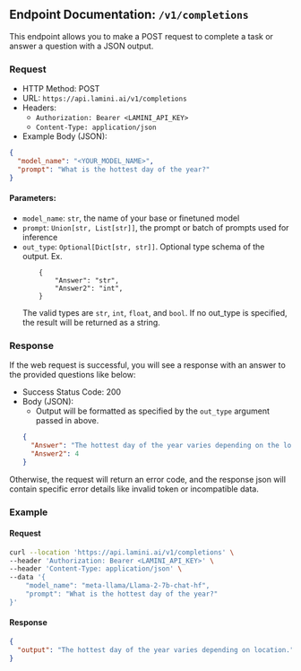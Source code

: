 ## Endpoint Documentation: `/v1/completions`

This endpoint allows you to make a POST request to complete a task or answer a question with a JSON output.

### Request

- HTTP Method: POST
- URL: `https://api.lamini.ai/v1/completions`
- Headers:
  - `Authorization: Bearer <LAMINI_API_KEY>`
  - `Content-Type: application/json`
- Example Body (JSON):

```json
{
  "model_name": "<YOUR_MODEL_NAME>",
  "prompt": "What is the hottest day of the year?"
}
```

#### Parameters:

- `model_name`: `str`, the name of your base or finetuned model
- `prompt`: `Union[str, List[str]]`, the prompt or batch of prompts used for inference
- `out_type`: `Optional[Dict[str, str]]`. Optional type schema of the output. Ex.
  ```
      {
          "Answer": "str",
          "Answer2": "int",
      }
  ```
  The valid types are `str`, `int`, `float`, and `bool`. If no out_type is specified, the result will be returned as a string.

### Response

If the web request is successful, you will see a response with an answer to the provided questions like below:

- Success Status Code: 200
- Body (JSON):
  - Output will be formatted as specified by the `out_type` argument passed in above.
  ```json
  {
    "Answer": "The hottest day of the year varies depending on the location, but generally, it occurs during the summer months when the sun is closest to the Earth. In many regions, July or August tend to be the hottest months.",
    "Answer2": 4
  }
  ```

Otherwise, the request will return an error code, and the response json will contain specific error details like invalid token or incompatible data.

### Example

#### Request

```bash
curl --location 'https://api.lamini.ai/v1/completions' \
--header 'Authorization: Bearer <LAMINI_API_KEY>' \
--header 'Content-Type: application/json' \
--data '{
    "model_name": "meta-llama/Llama-2-7b-chat-hf",
    "prompt": "What is the hottest day of the year?"
}'
```

#### Response

```json
{
  "output": "The hottest day of the year varies depending on location."
}
```
